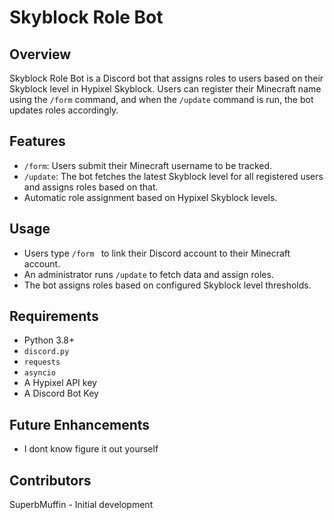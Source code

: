# Skyblock Role Bot

## Overview
Skyblock Role Bot is a Discord bot that assigns roles to users based on their Skyblock level in Hypixel Skyblock. Users can register their Minecraft name using the `/form` command, and when the `/update` command is run, the bot updates roles accordingly.

## Features
- `/form`: Users submit their Minecraft username to be tracked.
- `/update`: The bot fetches the latest Skyblock level for all registered users and assigns roles based on that.
- Automatic role assignment based on Hypixel Skyblock levels.

## Usage
- Users type `/form ` to link their Discord account to their Minecraft account.
- An administrator runs `/update` to fetch data and assign roles.
- The bot assigns roles based on configured Skyblock level thresholds.

## Requirements
- Python 3.8+
- `discord.py`
- `requests`
- `asyncio`
- A Hypixel API key
- A Discord Bot Key

## Future Enhancements
- I dont know figure it out yourself
## Contributors
SuperbMuffin - Initial development

